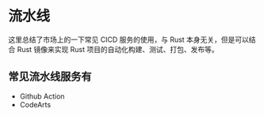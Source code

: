 # 流水线

这里总结了市场上的一下常见 CICD 服务的使用，与 Rust 本身无关，但是可以结合 Rust 镜像来实现 Rust 项目的自动化构建、测试、打包、发布等。

## 常见流水线服务有
- Github Action
- CodeArts